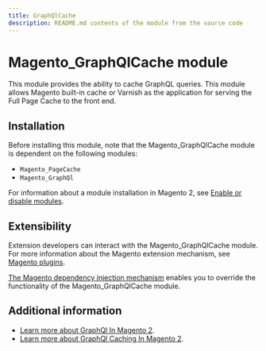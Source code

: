 ```yaml
---
title: GraphQlCache
description: README.md contents of the module from the source code
---
```


# Magento_GraphQlCache module

This module provides the ability to cache GraphQL queries.
This module allows Magento built-in cache or Varnish as the application for serving the Full Page Cache to the front end. 

## Installation

Before installing this module, note that the Magento_GraphQlCache module is dependent on the following modules:

- `Magento_PageCache`
- `Magento_GraphQl`

For information about a module installation in Magento 2, see [Enable or disable modules](https://devdocs.magento.com/guides/v2.4/install-gde/install/cli/install-cli-subcommands-enable.html).

## Extensibility

Extension developers can interact with the Magento_GraphQlCache module. For more information about the Magento extension mechanism, see [Magento plugins](https://devdocs.magento.com/guides/v2.4/extension-dev-guide/plugins.html).

[The Magento dependency injection mechanism](https://devdocs.magento.com/guides/v2.4/extension-dev-guide/depend-inj.html) enables you to override the functionality of the Magento_GraphQlCache module.

## Additional information

- [Learn more about GraphQl In Magento 2](https://devdocs.magento.com/guides/v2.4/graphql).
- [Learn more about GraphQl Caching In Magento 2](https://devdocs.magento.com/guides/v2.4/graphql/caching.html).
